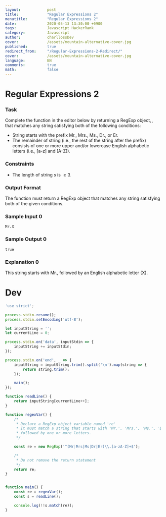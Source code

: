 ```yaml
---
layout:            post
title:             "Regular Expressions 2"
menutitle:         "Regular Expressions 2"
date:              2020-05-13 13:30:00 +0900
tags:              Javascript HackerRank
category:          Javascript
author:            charllossDev
cover:             /assets/mountain-alternative-cover.jpg
published:         true
redirect_from:     "/Regular-Expressions-2-Redirect/"
cover:             /assets/mountain-alternative-cover.jpg
language:          EN
comments:          true
math:			   false
---
```


# Regular Expressions 2

### Task

Complete the function in the editor below by returning a RegExp object, , that matches any string  satisfying both of the following conditions:

* String  starts with the prefix Mr., Mrs., Ms., Dr., or Er.
* The remainder of string  (i.e., the rest of the string after the prefix) consists of one or more upper and/or lowercase English alphabetic letters (i.e., [a-z] and [A-Z]).

### Constraints
* The length of string $s$ is $\ge 3$.

### Output Format

The function must return a RegExp object that matches any string  satisfying both of the given conditions.

### Sample Input 0

```
Mr.X
```

### Sample Output 0

```
true
```

### Explanation 0
This string starts with Mr., followed by an English alphabetic letter (X).


# Dev
```js
'use strict';

process.stdin.resume();
process.stdin.setEncoding('utf-8');

let inputString = '';
let currentLine = 0;

process.stdin.on('data', inputStdin => {
    inputString += inputStdin;
});

process.stdin.on('end', _ => {
    inputString = inputString.trim().split('\n').map(string => {
        return string.trim();
    });

    main();    
});

function readLine() {
    return inputString[currentLine++];
}

function regexVar() {
    /*
     * Declare a RegExp object variable named 're'
     * It must match a string that starts with 'Mr.', 'Mrs.', 'Ms.', 'Dr.', or 'Er.',
     * followed by one or more letters.
     */

    const re = new RegExp('^(Mr|Mrs|Ms|Dr|Er)\\.[a-zA-Z]+$');

    /*
     * Do not remove the return statement
     */
    return re;
}


function main() {
    const re = regexVar();
    const s = readLine();

    console.log(!!s.match(re));
}
```
